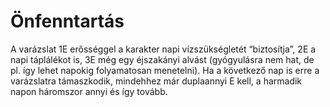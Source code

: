 # Önfenntartás

A varázslat 1E erősséggel a karakter napi vízszükségletét “biztosítja”, 2E a napi táplálékot is, 3E még egy éjszakányi alvást (gyógyulásra nem hat, de pl. így lehet napokig folyamatosan menetelni). Ha a következő nap is erre a varázslatra támaszkodik, mindehhez már duplaannyi E kell, a harmadik napon háromszor annyi és így tovább.
